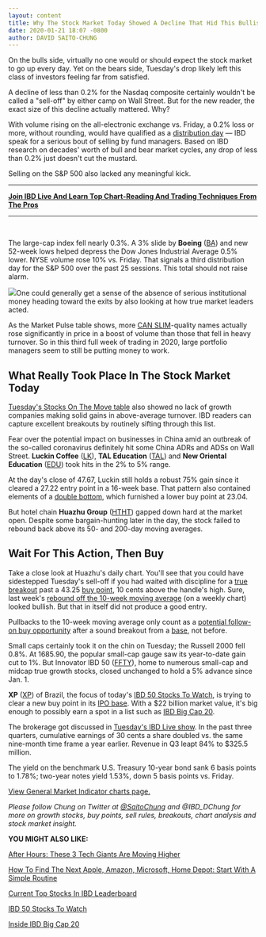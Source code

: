 ```yaml
---
layout: content
title: Why The Stock Market Today Showed A Decline That Hid This Bullish Move
date: 2020-01-21 18:07 -0800
author: DAVID SAITO-CHUNG
---
```






On the bulls side, virtually no one would or should expect the stock market to go up every day. Yet on the bears side, Tuesday's drop likely left this class of investors feeling far from satisfied.




A decline of less than 0.2% for the Nasdaq composite certainly wouldn't be called a "sell-off" by either camp on Wall Street. But for the new reader, the exact size of this decline actually mattered. Why?


With volume rising on the all-electronic exchange vs. Friday, a 0.2% loss or more, without rounding, would have qualified as a [distribution day](https://www.investors.com/how-to-invest/investors-corner/how-to-spot-stock-market-tops-track-the-distribution-days/) — IBD speak for a serious bout of selling by fund managers. Based on IBD research on decades' worth of bull and bear market cycles, any drop of less than 0.2% just doesn't cut the mustard.


Selling on the S&P 500 also lacked any meaningful kick.




---


**[Join IBD Live And Learn Top Chart-Reading And Trading Techniques From The Pros](https://shop.investors.com/offer/splashresponsive.aspx?id=IBD-Live)**




---


 


The large-cap index fell nearly 0.3%. A 3% slide by **Boeing** ([BA](https://research.investors.com/quote.aspx?symbol=BA)) and new 52-week lows helped depress the Dow Jones Industrial Average 0.5% lower. NYSE volume rose 10% vs. Friday. That signals a third distribution day for the S&P 500 over the past 25 sessions. This total should not raise alarm. 


![](https://www.investors.com/wp-content/uploads/2020/01/MP_3x1_01212020-229x300.jpg)One could generally get a sense of the absence of serious institutional money heading toward the exits by also looking at how true market leaders acted.


As the Market Pulse table shows, more [CAN SLIM](http://www.investors.com/ibd-university/can-slim/)-quality names actually rose significantly in price in a boost of volume than those that fell in heavy turnover. So in this third full week of trading in 2020, large portfolio managers seem to still be putting money to work.


What Really Took Place In The Stock Market Today
------------------------------------------------


[Tuesday's Stocks On The Move table](https://research.investors.com/stocksonthemove.aspx) also showed no lack of growth companies making solid gains in above-average turnover. IBD readers can capture excellent breakouts by routinely sifting through this list.


Fear over the potential impact on businesses in China amid an outbreak of the so-called coronavirus definitely hit some China ADRs and ADSs on Wall Street. **Luckin Coffee** ([LK](https://research.investors.com/quote.aspx?symbol=LK)), **TAL Education** ([TAL](https://research.investors.com/quote.aspx?symbol=TAL)) and **New Oriental Education** ([EDU](https://research.investors.com/quote.aspx?symbol=EDU)) took hits in the 2% to 5% range.


At the day's close of 47.67, Luckin still holds a robust 75% gain since it cleared a 27.22 entry point in a 16-week base. That pattern also contained elements of a [double bottom](https://www.investors.com/how-to-invest/investors-corner/what-is-double-bottom-base-biotech-stocks/), which furnished a lower buy point at 23.04.


But hotel chain **Huazhu Group** ([HTHT](https://research.investors.com/quote.aspx?symbol=HTHT)) gapped down hard at the market open. Despite some bargain-hunting later in the day, the stock failed to rebound back above its 50- and 200-day moving averages.



Wait For This Action, Then Buy
------------------------------


Take a close look at Huazhu's daily chart. You'll see that you could have sidestepped Tuesday's sell-off if you had waited with discipline for a [true breakout](https://www.investors.com/how-to-invest/investors-corner/what-is-stock-breakout/) past a 43.25 [buy point](https://www.investors.com/how-to-invest/investors-corner/chart-reading-basics-how-a-buy-point-marks-a-time-of-opportunity/), 10 cents above the handle's high. Sure, last week's [rebound off the 10-week moving average](https://www.investors.com/how-to-invest/investors-corner/how-to-buy-stocks-why-the-10-week-moving-average-offers-new-entry-points/) (on a weekly chart) looked bullish. But that in itself did not produce a good entry.


Pullbacks to the 10-week moving average only count as a [potential follow-on buy opportunity](https://www.investors.com/how-to-invest/investors-corner/how-to-buy-stocks-why-the-10-week-moving-average-offers-new-entry-points/) after a sound breakout from a [base](https://www.investors.com/how-to-invest/investors-corner/investor-basics-why-learning-base-patterns-gets-the-ball-rolling/), not before.


Small caps certainly took it on the chin on Tuesday; the Russell 2000 fell 0.8%. At 1685.90, the popular small-cap gauge saw its year-to-date gain cut to 1%. But Innovator IBD 50 ([FFTY](https://research.investors.com/quote.aspx?symbol=FFTY)), home to numerous small-cap and midcap true growth stocks, closed unchanged to hold a 5% advance since Jan. 1.



**XP** ([XP](https://research.investors.com/quote.aspx?symbol=XP)) of Brazil, the focus of today's [IBD 50 Stocks To Watch](https://www.investors.com/research/stocks-to-watch-xp-stock/), is trying to clear a new buy point in its [IPO base](https://www.investors.com/how-to-invest/investors-corner/ipo-bases-rich-gains/). With a $22 billion market value, it's big enough to possibly earn a spot in a list such as [IBD Big Cap 20](https://research.investors.com/stock-lists/big-cap-20/).


The brokerage got discussed in [Tuesday's IBD Live show](https://shop.investors.com/offer/splashresponsive.aspx?id=IBD-Live). In the past three quarters, cumulative earnings of 30 cents a share doubled vs. the same nine-month time frame a year earlier. Revenue in Q3 leapt 84% to $325.5 million.


The yield on the benchmark U.S. Treasury 10-year bond sank 6 basis points to 1.78%; two-year notes yield 1.53%, down 5 basis points vs. Friday.


[View General Market Indicator charts page.](https://www.investors.com/wp-content/uploads/2020/01/IBD2101152507GMI2.pdf)


*Please follow Chung on Twitter at [@SaitoChung](https://twitter.com/SaitoChung) and @IBD\_DChung for more on growth stocks, buy points, sell rules, breakouts, chart analysis and stock market insight.*


**YOU MIGHT ALSO LIKE:**


[After Hours: These 3 Tech Giants Are Moving Higher](https://www.investors.com/market-trend/stock-market-today/dow-jones-futures-stock-market-rally-resistant-to-china-virus-netflix-ibm-tesla-rise/)


[How To Find The Next Apple, Amazon, Microsoft, Home Depot: Start With A Simple Routine](https://www.investors.com/research/how-to-invest-in-the-stock-market-start-with-a-simple-routine/)


[Current Top Stocks In IBD Leaderboard](https://www.investors.com/product/leaderboard/?artProdLink=Leaderboard)


[IBD 50 Stocks To Watch](https://www.investors.com/research/ibd-50-growth-stocks-to-watch/)


[Inside IBD Big Cap 20](https://research.investors.com/stock-lists/big-cap-20/)




